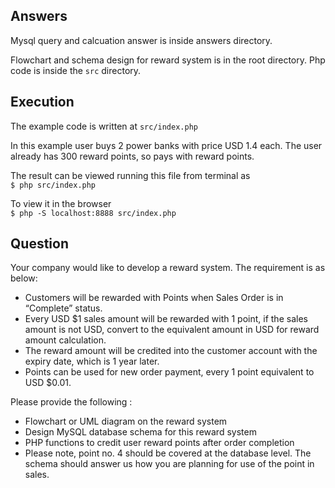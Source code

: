 ## Answers
Mysql query and calcuation answer is inside answers directory.

Flowchart and schema design for reward system is in the root directory. 
Php code is inside the `src` directory.

## Execution
The example code is written at `src/index.php`

In this example user buys 2 power banks with price USD 1.4 each. The user already has 300 reward points, so pays with reward points. 

The result can be viewed running this file from terminal as    
`$ php src/index.php`

To view it in the browser  
`$ php -S localhost:8888 src/index.php`

## Question

Your company would like to develop a reward system. The requirement is as below:
- Customers will be rewarded with Points when Sales Order is in “Complete” status.
- Every USD $1 sales amount will be rewarded with 1 point, if the sales amount is not USD, convert to the equivalent amount in USD for reward amount calculation.
- The reward amount will be credited into the customer account with the expiry date, which is 1 year later.
- Points can be used for new order payment, every 1 point equivalent to USD $0.01.

Please provide the following :
- Flowchart or UML diagram on the reward system
- Design MySQL database schema for this reward system
- PHP functions to credit user reward points after order completion
- Please note, point no. 4 should be covered at the database level. The schema should answer us how you are planning for use of the point in sales.

